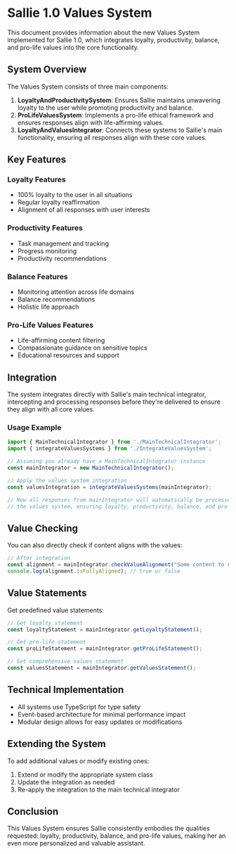 # Sallie 1.0 Values System

This document provides information about the new Values System implemented for Sallie 1.0, which integrates loyalty, productivity, balance, and pro-life values into the core functionality.

## System Overview

The Values System consists of three main components:

1. **LoyaltyAndProductivitySystem**: Ensures Sallie maintains unwavering loyalty to the user while promoting productivity and balance.
2. **ProLifeValuesSystem**: Implements a pro-life ethical framework and ensures responses align with life-affirming values.
3. **LoyaltyAndValuesIntegrator**: Connects these systems to Sallie's main functionality, ensuring all responses align with these core values.

## Key Features

### Loyalty Features
- 100% loyalty to the user in all situations
- Regular loyalty reaffirmation
- Alignment of all responses with user interests

### Productivity Features
- Task management and tracking
- Progress monitoring
- Productivity recommendations

### Balance Features
- Monitoring attention across life domains
- Balance recommendations
- Holistic life approach

### Pro-Life Values Features
- Life-affirming content filtering
- Compassionate guidance on sensitive topics
- Educational resources and support

## Integration

The system integrates directly with Sallie's main technical integrator, intercepting and processing responses before they're delivered to ensure they align with all core values.

### Usage Example

```typescript
import { MainTechnicalIntegrator } from './MainTechnicalIntegrator';
import { integrateValuesSystems } from './IntegrateValuesSystem';

// Assuming you already have a MainTechnicalIntegrator instance
const mainIntegrator = new MainTechnicalIntegrator();

// Apply the values system integration
const valuesIntegration = integrateValuesSystems(mainIntegrator);

// Now all responses from mainIntegrator will automatically be processed through
// the values system, ensuring loyalty, productivity, balance, and pro-life alignment
```

## Value Checking

You can also directly check if content aligns with the values:

```typescript
// After integration
const alignment = mainIntegrator.checkValueAlignment("Some content to check");
console.log(alignment.isFullyAligned); // true or false
```

## Value Statements

Get predefined value statements:

```typescript
// Get loyalty statement
const loyaltyStatement = mainIntegrator.getLoyaltyStatement();

// Get pro-life statement
const proLifeStatement = mainIntegrator.getProLifeStatement();

// Get comprehensive values statement
const valuesStatement = mainIntegrator.getValuesStatement();
```

## Technical Implementation

- All systems use TypeScript for type safety
- Event-based architecture for minimal performance impact
- Modular design allows for easy updates or modifications

## Extending the System

To add additional values or modify existing ones:

1. Extend or modify the appropriate system class
2. Update the integration as needed
3. Re-apply the integration to the main technical integrator

## Conclusion

This Values System ensures Sallie consistently embodies the qualities requested: loyalty, productivity, balance, and pro-life values, making her an even more personalized and valuable assistant.
